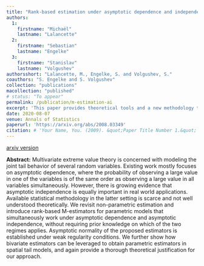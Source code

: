 ```yaml
---
title: "Rank-based estimation under asymptotic dependence and independence, with applications to spatial extremes"
authors:
  1:
    firstname: "Michaël"
    lastname: "Lalancette"
  2:
    firstname: "Sebastian"
    lastname: "Engelke"
  3:
    firstname: "Stanislav"
    lastname: "Volgushev"
authorsshort: "Lalancette, M., Engelke, S. and Volgushev, S."
coauthors: "S. Engelke and S. Volgushev"
collection: "publications"
macollection: "published"
# status: "To appear"
permalink: /publication/m-estimation-ai
excerpt: 'This paper provides theoretical tools and a new methodology to fit flexible bivariate and spatial tail dependence models that include both asymptotic dependence and independence.'
date: 2020-08-07
venue: Annals of Statistics
paperurl: 'https://arxiv.org/abs/2008.03349'
citation: # 'Your Name, You. (2009). &quot;Paper Title Number 1.&quot; <i>Journal 1</i>. 1(1).'
---
```

[arxiv version](https://arxiv.org/abs/2008.03349)

**Abstract:**
Multivariate extreme value theory is concerned with modeling the joint tail behavior of several random variables. Existing work mostly focuses on asymptotic dependence, where the probability of observing a large value in one of the variables is of the same order as observing a large value in all variables simultaneously. However, there is growing evidence that asymptotic independence is equally important in real world applications. Available statistical methodology in the latter setting is scarce and not well understood theoretically. We revisit non-parametric estimation and introduce rank-based M-estimators for parametric models that simultaneously work under asymptotic dependence and asymptotic independence, without requiring prior knowledge on which of the two regimes applies. Asymptotic normality of the proposed estimators is established under weak regularity conditions. We further show how bivariate estimators can be leveraged to obtain parametric estimators in spatial tail models, and again provide a thorough theoretical justification for our approach.
